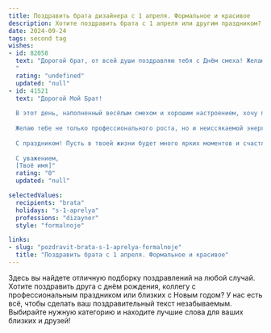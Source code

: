 ```yaml
---
title: Поздравить брата дизайнера с 1 апреля. Формальное и красивое
description: Хотите поздравить брата с 1 апреля или другим праздником? Наш ИИ создаст незабываемое поздравление, а вы обязательно выделитесь среди других.  
date: 2024-09-24
tags: second tag
wishes:
- id: 82058
  text: "Дорогой брат, от всей души поздравляю тебя с Днём смеха! Желаю тебе, чтобы твоя творческая энергия и неиссякаемая фантазия всегда находили выход в интересных проектах и оригинальных решениях. Пусть  каждый день приносит тебе вдохновение, а  твое дизайнерское мастерство  приносит радость и удовлетворение!
  "
  rating: "undefined"
  updated: "null"
- id: 41521
  text: "Дорогой Мой Брат!
  
  В этот день, наполненный весёлым смехом и хорошим настроением, хочу поздравить тебя с Днём Смеха! Пусть каждый день приносит тебе радость и вдохновение, а твои творческие замыслы обретают яркую жизнь, как лучшие творения дизайна.
  
  Желаю тебе не только профессионального роста, но и неиссякаемой энергии для реализации самых смелых идей. Пусть каждый штрих на твоих эскизах отражает ту любовь и страсть, с которыми ты подходишь к своему делу.
  
  С праздником! Пусть в твоей жизни будет много ярких моментов и счастливых сюрпризов!
  
  С уважением,
  [Твоё имя]"
  rating: "0"
  updated: "null"

selectedValues:
  recipients: "brata"
  holidays: "s-1-aprelya"
  professions: "dizayner"
  style: "formalnoje"

links:
- slug: "pozdravit-brata-s-1-aprelya-formalnoje"
  title: "Поздравить брата с 1 апреля. Формальное и красивое"
---
```


Здесь вы найдете отличную подборку поздравлений на любой случай. 
Хотите поздравить друга с днём рождения, коллегу с профессиональным праздником или близких с Новым годом? У нас есть всё, чтобы сделать ваш поздравительный текст незабываемым. Выбирайте нужную категорию и находите лучшие слова для ваших близких и друзей!
